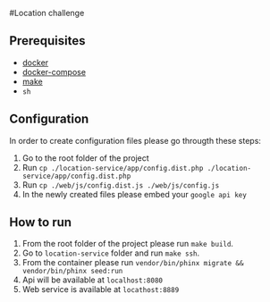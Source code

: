 #Location challenge


## Prerequisites

- [docker](https://www.docker.com/)
- [docker-compose](https://docs.docker.com/compose/)
- [make](https://www.gnu.org/software/make/)
- `sh`

## Configuration
In order to create configuration files please go througth these steps:
1. Go to the root folder of the project
2. Run `cp ./location-service/app/config.dist.php ./location-service/app/config.dist.php`
3. Run `cp ./web/js/config.dist.js ./web/js/config.js`
4. In the newly created files please embed your `google api key`

## How to run

1. From the root folder of the project please run `make build`.
2. Go to `location-service` folder and run 
   `make ssh`.
3. From the container please run `vendor/bin/phinx migrate && vendor/bin/phinx seed:run`
4. Api will be available at `localhost:8080`
5.  Web service is available at `locathost:8889`

